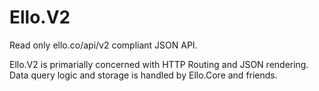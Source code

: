 # Ello.V2

Read only ello.co/api/v2 compliant JSON API.

Ello.V2 is primarially concerned with HTTP Routing and JSON rendering. Data
query logic and storage is handled by Ello.Core and friends.
